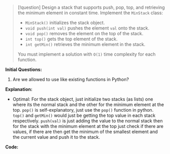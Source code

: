 >[!question]
>Design a stack that supports push, pop, top, and retrieving the minimum element in constant time.
>Implement the `MinStack` class:
>- `MinStack()` initializes the stack object.
>- `void push(int val)` pushes the element `val` onto the stack.
>- `void pop()` removes the element on the top of the stack.
>- `int top()` gets the top element of the stack.
>- `int getMin()` retrieves the minimum element in the stack.
>
>You must implement a solution with `O(1)` time complexity for each function.

**Initial Questions:**
1. Are we allowed to use like existing functions in Python?

**Explanation:**
- Optimal: For the stack object, just initialize two stacks (as lists) one where its the normal stack and the other for the minimum element at the top. `pop()` is self-explanatory, just use the `pop()` function in python. `top()` and `getMin()` would just be getting the top value in each stack respectively. `push(val)` is just adding the value to the normal stack then for the stack with the minimum element at the top just check if there are values, if there are then get the minimum of the smallest element and the current value and push it to the stack.

**Code:**
```Python

```
